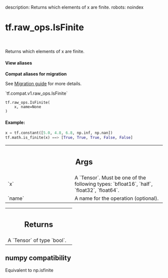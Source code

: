 description: Returns which elements of x are finite.
robots: noindex

# tf.raw_ops.IsFinite

<!-- Insert buttons and diff -->

<table class="tfo-notebook-buttons tfo-api nocontent" align="left">

</table>



Returns which elements of x are finite.


<section class="expandable">
  <h4 class="showalways">View aliases</h4>
  <p>
<b>Compat aliases for migration</b>
<p>See
<a href="https://www.tensorflow.org/guide/migrate">Migration guide</a> for
more details.</p>
<p>`tf.compat.v1.raw_ops.IsFinite`</p>
</p>
</section>

<pre class="devsite-click-to-copy prettyprint lang-py tfo-signature-link">
<code>tf.raw_ops.IsFinite(
    x, name=None
)
</code></pre>



<!-- Placeholder for "Used in" -->



#### Example:



```python
x = tf.constant([5.0, 4.8, 6.8, np.inf, np.nan])
tf.math.is_finite(x) ==> [True, True, True, False, False]
```

<!-- Tabular view -->
 <table class="responsive fixed orange">
<colgroup><col width="214px"><col></colgroup>
<tr><th colspan="2"><h2 class="add-link">Args</h2></th></tr>

<tr>
<td>
`x`<a id="x"></a>
</td>
<td>
A `Tensor`. Must be one of the following types: `bfloat16`, `half`, `float32`, `float64`.
</td>
</tr><tr>
<td>
`name`<a id="name"></a>
</td>
<td>
A name for the operation (optional).
</td>
</tr>
</table>



<!-- Tabular view -->
 <table class="responsive fixed orange">
<colgroup><col width="214px"><col></colgroup>
<tr><th colspan="2"><h2 class="add-link">Returns</h2></th></tr>
<tr class="alt">
<td colspan="2">
A `Tensor` of type `bool`.
</td>
</tr>

</table>



 <section><devsite-expandable expanded>
 <h2 class="showalways">numpy compatibility</h2>

Equivalent to np.isfinite

 </devsite-expandable></section>


